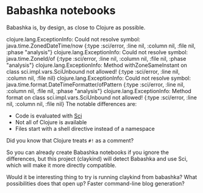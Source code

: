 # Babashka notebooks

Babashka is, by design, as close to Clojure as possible.

clojure.lang.ExceptionInfo: Could not resolve symbol: java.time.ZonedDateTime/now {:type :sci/error, :line nil, :column nil, :file nil, :phase "analysis"}
clojure.lang.ExceptionInfo: Could not resolve symbol: java.time.ZoneId/of {:type :sci/error, :line nil, :column nil, :file nil, :phase "analysis"}
clojure.lang.ExceptionInfo: Method withZoneSameInstant on class sci.impl.vars.SciUnbound not allowed! {:type :sci/error, :line nil, :column nil, :file nil}
clojure.lang.ExceptionInfo: Could not resolve symbol: java.time.format.DateTimeFormatter/ofPattern {:type :sci/error, :line nil, :column nil, :file nil, :phase "analysis"}
clojure.lang.ExceptionInfo: Method format on class sci.impl.vars.SciUnbound not allowed! {:type :sci/error, :line nil, :column nil, :file nil}
The notable differences are:

* Code is evaluated with [Sci](https://github.com/babashka/SCI)
* Not all of Clojure is available
* Files start with a shell directive instead of a namespace

Did you know that Clojure treats `#!` as a comment?

So you can already create Babashka notebooks if you ignore the differences,
but this project (claykind) will detect Babashka and use Sci,
which will make it more directly compatible.

Would it be interesting thing to try is running claykind from babashka?
What possibilities does that open up?
Faster command-line blog generation?
